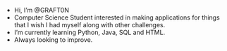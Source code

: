 - Hi, I’m @GRAFT0N
- Computer Science Student interested in making applications for things that I wish I had myself along with other challenges. 
- I’m currently learning Python, Java, SQL and HTML.
- Always looking to improve. 
